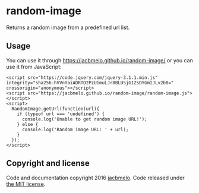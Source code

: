 # random-image

Returns a random image from a predefined url list.

## Usage

You can use it through https://jacbmelo.github.io/random-image/ or you can use it from JavaScript:

    <script src="https://code.jquery.com/jquery-3.1.1.min.js" integrity="sha256-hVVnYaiADRTO2PzUGmuLJr8BLUSjGIZsDYGmIJLv2b8="   crossorigin="anonymous"></script>
    <script src="https://jacbmelo.github.io/random-image/random-image.js"></script>
    <script>
      RandomImage.getUrl(function(url){
        if (typeof url === 'undefined') {
          console.log('Unable to get random image URL!');
        } else {
          console.log('Random image URL: ' + url);
        }
      });
    </script>
    
## Copyright and license

Code and documentation copyright 2016 [jacbmelo](https://github.com/jacbmelo). Code released under [the MIT license](LICENSE.txt). 
